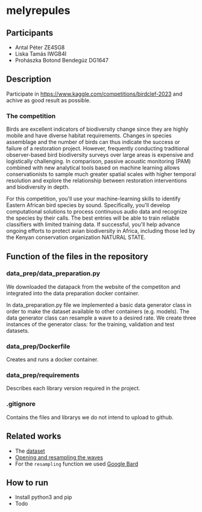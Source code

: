 # melyrepules

## Participants

* Antal Péter  ZE4SG8
* Liska Tamás  IWGB4I
* Prohászka Botond Bendegúz  DG1647

## Description

Participate in https://www.kaggle.com/competitions/birdclef-2023 and achive as good result as possible.

### The competition  

Birds are excellent indicators of biodiversity change since they are highly mobile and have diverse habitat requirements. Changes in species assemblage and the number of birds can thus indicate the success or failure of a restoration project. However, frequently conducting traditional observer-based bird biodiversity surveys over large areas is expensive and logistically challenging. In comparison, passive acoustic monitoring (PAM) combined with new analytical tools based on machine learning allows conservationists to sample much greater spatial scales with higher temporal resolution and explore the relationship between restoration interventions and biodiversity in depth.

For this competition, you'll use your machine-learning skills to identify Eastern African bird species by sound. Specifically, you'll develop computational solutions to process continuous audio data and recognize the species by their calls. The best entries will be able to train reliable classifiers with limited training data. If successful, you'll help advance ongoing efforts to protect avian biodiversity in Africa, including those led by the Kenyan conservation organization NATURAL STATE.

## Function of the files in the repository

### data_prep/data_preparation.py

We downloaded the datapack from the website of the competiton and integrated into the data preparation docker container.

In data_preparation.py file we implemented a basic data generator class in order to make the dataset available to other containers (e.g. models). The data generator class can resample a wave to a desired rate. We create three instances of the generator class: for the training, validation and test datasets.


### data_prep/Dockerfile

Creates and runs a docker container.

### data_prep/requirements

Describes each library version required in the project.

### .gitignore

Contains the files and librarys we do not intend to upload to github.

## Related works
* The [dataset](https://www.kaggle.com/competitions/birdclef-2023/data)
* [Opening and resampling the waves](https://www.kaggle.com/code/philculliton/inferring-birds-with-kaggle-models)
* For the ```resampling``` function we used [Google Bard](bard.google.com/) 


## How to run

* Install python3 and pip
* Todo
